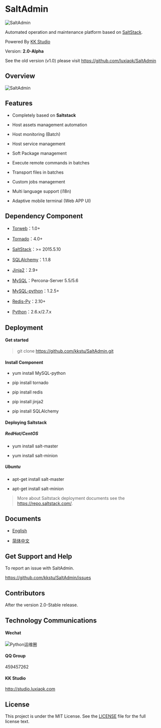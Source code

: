 SaltAdmin
=========

![SaltAdmin](https://github.com/luxiaok/SaltAdmin/raw/master/static/images/SaltAdminLogo.jpg)

Automated operation and maintenance platform based on [SaltStack](https://github.com/saltstack/salt).

Powered By [KK Studio](http://github.com/kkstu)

Version: **2.0-Alpha**

See the old version (v1.0) please visit https://github.com/luxiaok/SaltAdmin


## Overview

![SaltAdmin](https://raw.githubusercontent.com/kkstu/SaltAdmin/master/static/img/screenshot/login.jpg)


## Features

- Completely based on **Saltstack**

- Host assets management automation

- Host monitoring (Batch)

- Host service management

- Soft Package management

- Execute remote commands in batches

- Transport files in batches

- Custom jobs management

- Multi language support (i18n)

- Adaptive mobile terminal (Web APP UI)


## Dependency Component

- [Torweb](https://github.com/kkstu/Torweb)：1.0+

- [Tornado](http://www.tornadoweb.org/)：4.0+

- [SaltStack](https://github.com/saltstack/salt)：>= 2015.5.10

- [SQLAlchemy](http://www.sqlalchemy.org/)：1.1.8

- [Jinja2](http://jinja.pocoo.org/)：2.9+

- [MySQL](http://www.percona.com/)：Percona-Server 5.5/5.6

- [MySQL-python](http://pypi.python.org/pypi/MySQL-python)：1.2.5+

- [Redis-Py](https://github.com/andymccurdy/redis-py)：2.10+

- [Python](http://www.python.org)：2.6.x/2.7.x


## Deployment

#### Get started

> git clone https://github.com/kkstu/SaltAdmin.git

#### Install Component

- yum install MySQL-python

- pip install tornado

- pip install redis

- pip install jinja2

- pip install SQLAlchemy

#### Deploying Saltstack

##### RedHat/CentOS

-  yum install salt-master

-  yum install salt-minion

##### Ubuntu

- apt-get install salt-master

- apt-get install salt-minion

> More about Saltstack deployment documents see the https://repo.saltstack.com/.


## Documents

- [English](README.md)

- [简体中文](README_CN.md)


## Get Support and Help

To report an issue with SaltAdmin.

https://github.com/kkstu/SaltAdmin/issues


## Contributors

After the version 2.0-Stable release.


## Technology Communications

#### Wechat

![Python运维圈](https://github.com/luxiaok/SaltAdmin/raw/master/static/images/ops_circle_qrcode.jpg)

#### QQ Group

459457262


#### KK Studio

http://studio.luxiaok.com


## License

This project is under the MIT License. See the [LICENSE](LICENSE) file for the full license text.